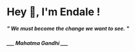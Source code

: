 <h1 title="head"> Hey 👋, I'm Endale !</h1>

**<h5><i>" We must become the change we want to see. "</i></h5>**

*<b>___ Mahatma Gandhi ___</b>*
